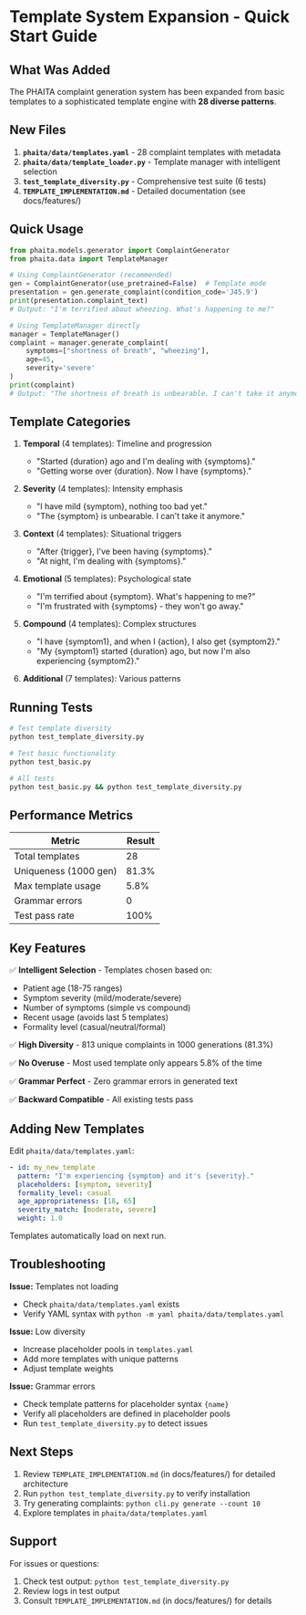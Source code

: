 # Template System Expansion - Quick Start Guide

## What Was Added

The PHAITA complaint generation system has been expanded from basic templates to a sophisticated template engine with **28 diverse patterns**.

## New Files

1. **`phaita/data/templates.yaml`** - 28 complaint templates with metadata
2. **`phaita/data/template_loader.py`** - Template manager with intelligent selection
3. **`test_template_diversity.py`** - Comprehensive test suite (6 tests)
4. **`TEMPLATE_IMPLEMENTATION.md`** - Detailed documentation (see docs/features/)

## Quick Usage

```python
from phaita.models.generator import ComplaintGenerator
from phaita.data import TemplateManager

# Using ComplaintGenerator (recommended)
gen = ComplaintGenerator(use_pretrained=False)  # Template mode
presentation = gen.generate_complaint(condition_code='J45.9')
print(presentation.complaint_text)
# Output: "I'm terrified about wheezing. What's happening to me?"

# Using TemplateManager directly
manager = TemplateManager()
complaint = manager.generate_complaint(
    symptoms=["shortness of breath", "wheezing"],
    age=45,
    severity='severe'
)
print(complaint)
# Output: "The shortness of breath is unbearable. I can't take it anymore."
```

## Template Categories

1. **Temporal** (4 templates): Timeline and progression
   - "Started {duration} ago and I'm dealing with {symptoms}."
   - "Getting worse over {duration}. Now I have {symptoms}."

2. **Severity** (4 templates): Intensity emphasis
   - "I have mild {symptom}, nothing too bad yet."
   - "The {symptom} is unbearable. I can't take it anymore."

3. **Context** (4 templates): Situational triggers
   - "After {trigger}, I've been having {symptoms}."
   - "At night, I'm dealing with {symptoms}."

4. **Emotional** (5 templates): Psychological state
   - "I'm terrified about {symptom}. What's happening to me?"
   - "I'm frustrated with {symptoms} - they won't go away."

5. **Compound** (4 templates): Complex structures
   - "I have {symptom1}, and when I {action}, I also get {symptom2}."
   - "My {symptom1} started {duration} ago, but now I'm also experiencing {symptom2}."

6. **Additional** (7 templates): Various patterns

## Running Tests

```bash
# Test template diversity
python test_template_diversity.py

# Test basic functionality
python test_basic.py

# All tests
python test_basic.py && python test_template_diversity.py
```

## Performance Metrics

| Metric | Result |
|--------|--------|
| Total templates | 28 |
| Uniqueness (1000 gen) | 81.3% |
| Max template usage | 5.8% |
| Grammar errors | 0 |
| Test pass rate | 100% |

## Key Features

✅ **Intelligent Selection** - Templates chosen based on:
- Patient age (18-75 ranges)
- Symptom severity (mild/moderate/severe)
- Number of symptoms (simple vs compound)
- Recent usage (avoids last 5 templates)
- Formality level (casual/neutral/formal)

✅ **High Diversity** - 813 unique complaints in 1000 generations (81.3%)

✅ **No Overuse** - Most used template only appears 5.8% of the time

✅ **Grammar Perfect** - Zero grammar errors in generated text

✅ **Backward Compatible** - All existing tests pass

## Adding New Templates

Edit `phaita/data/templates.yaml`:

```yaml
- id: my_new_template
  pattern: "I'm experiencing {symptom} and it's {severity}."
  placeholders: [symptom, severity]
  formality_level: casual
  age_appropriateness: [18, 65]
  severity_match: [moderate, severe]
  weight: 1.0
```

Templates automatically load on next run.

## Troubleshooting

**Issue:** Templates not loading
- Check `phaita/data/templates.yaml` exists
- Verify YAML syntax with `python -m yaml phaita/data/templates.yaml`

**Issue:** Low diversity
- Increase placeholder pools in `templates.yaml`
- Add more templates with unique patterns
- Adjust template weights

**Issue:** Grammar errors
- Check template patterns for placeholder syntax `{name}`
- Verify all placeholders are defined in placeholder pools
- Run `test_template_diversity.py` to detect issues

## Next Steps

1. Review `TEMPLATE_IMPLEMENTATION.md` (in docs/features/) for detailed architecture
2. Run `python test_template_diversity.py` to verify installation
3. Try generating complaints: `python cli.py generate --count 10`
4. Explore templates in `phaita/data/templates.yaml`

## Support

For issues or questions:
1. Check test output: `python test_template_diversity.py`
2. Review logs in test output
3. Consult `TEMPLATE_IMPLEMENTATION.md` (in docs/features/) for details
